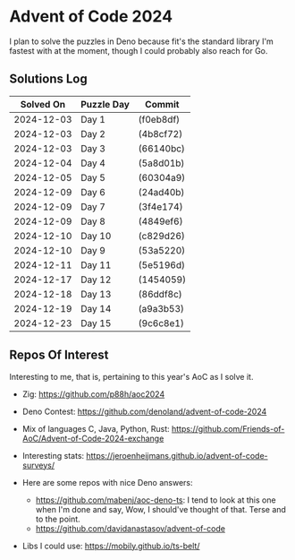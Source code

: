 # Advent of Code 2024

I plan to solve the puzzles in Deno because fit's the standard library I'm fastest with at the moment, though I could probably also reach for Go.

## Solutions Log

| Solved On  | Puzzle Day |  Commit   |
| ---------- | ---------- | --------- |
| 2024-12-03 | Day 1      | (f0eb8df) |
| 2024-12-03 | Day 2      | (4b8cf72) |
| 2024-12-03 | Day 3      | (66140bc) |
| 2024-12-04 | Day 4      | (5a8d01b) |
| 2024-12-05 | Day 5      | (60304a9) |
| 2024-12-09 | Day 6      | (24ad40b) |
| 2024-12-09 | Day 7      | (3f4e174) |
| 2024-12-09 | Day 8      | (4849ef6) |
| 2024-12-10 | Day 10     | (c829d26) |
| 2024-12-10 | Day 9      | (53a5220) |
| 2024-12-11 | Day 11     | (5e5196d) |
| 2024-12-17 | Day 12     | (1454059) |
| 2024-12-18 | Day 13     | (86ddf8c) |
| 2024-12-19 | Day 14     | (a9a3b53) |
| 2024-12-23 | Day 15     | (9c6c8e1) |

## Repos Of Interest

Interesting to me, that is, pertaining to this year's AoC as I solve it.

- Zig: https://github.com/p88h/aoc2024
- Deno Contest: https://github.com/denoland/advent-of-code-2024
- Mix of languages C, Java, Python, Rust: https://github.com/Friends-of-AoC/Advent-of-Code-2024-exchange
- Interesting stats: https://jeroenheijmans.github.io/advent-of-code-surveys/
- Here are some repos with nice Deno answers:
  - https://github.com/mabenj/aoc-deno-ts: I tend to look at this one when I'm done and say, Wow, I should've thought of that. Terse and to the point.
  - https://github.com/davidanastasov/advent-of-code

- Libs I could use: https://mobily.github.io/ts-belt/
